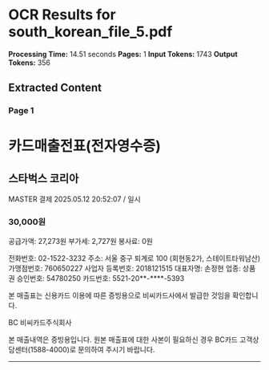 # OCR Results for south_korean_file_5.pdf

**Processing Time:** 14.51 seconds
**Pages:** 1
**Input Tokens:** 1743
**Output Tokens:** 356

## Extracted Content

### Page 1

# 카드매출전표(전자영수증)

## 스타벅스 코리아

MASTER 결제
2025.05.12 20:52:07 / 일시

### 30,000원

공급가액: 27,273원
부가세: 2,727원
봉사료: 0원

전화번호: 02-1522-3232
주소: 서울 중구 퇴계로 100 (회현동2가, 스테이트타워남산)
가맹점번호: 760650227
사업자 등록번호: 2018121515
대표자명: 손정현
업종: 상품권
승인번호: 54780250
카드번호: 5521-20**-****-5393

본 매출표는 신용카드 이용에 따른 증빙용으로 비씨카드사에서 발급한 것임을 확인합니다.

<logo>BC 비씨카드주식회사<logo>

본 매출내역은 증빙용입니다.
원본 매출표에 대한 사본이 필요하신 경우 BC카드 고객상담센터(1588-4000)로 문의하여 주시기 바랍니다.

---

